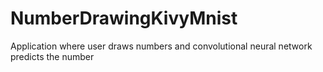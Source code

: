 # NumberDrawingKivyMnist
Application where user draws numbers and convolutional neural network predicts the number

